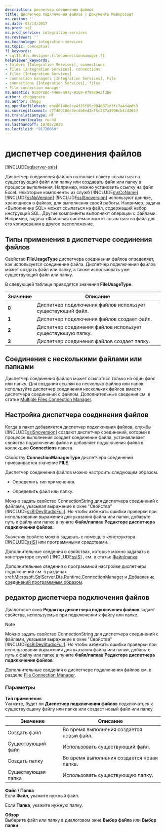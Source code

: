 ```yaml
---
description: диспетчер соединения файлов
title: Диспетчер подключения файлов | Документы Майкрософт
ms.custom: ''
ms.date: 03/14/2017
ms.prod: sql
ms.prod_service: integration-services
ms.reviewer: ''
ms.technology: integration-services
ms.topic: conceptual
f1_keywords:
- sql13.dts.designer.fileconnectionmanager.f1
helpviewer_keywords:
- folders [Integration Services], connections
- files [Integration Services], connections
- files [Integration Services]
- connection managers [Integration Services], File
- connections [Integration Services], files
- File connection manager
ms.assetid: 019078bc-44ee-4975-9169-0f9a89e3f3be
author: chugugrace
ms.author: chugu
ms.openlocfilehash: ebe86146e2ce4f25f05c9948071d3fc7a4d4edb8
ms.sourcegitcommit: c7f40918dc3ecdb0ed2ef5c237a3996cb4cd268d
ms.translationtype: HT
ms.contentlocale: ru-RU
ms.lasthandoff: 10/05/2020
ms.locfileid: "91728060"
---
```

# <a name="file-connection-manager"></a>диспетчер соединения файлов

[!INCLUDE[sqlserver-ssis](../../includes/applies-to-version/sqlserver-ssis.md)]


  Диспетчер соединения файлов позволяет пакету ссылаться на существующий файл или папку или создавать файл или папку в процессе выполнения. Например, можно установить ссылку на файл Excel. Некоторые компоненты из служб [!INCLUDE[msCoName](../../includes/msconame-md.md)] [!INCLUDE[ssNoVersion](../../includes/ssnoversion-md.md)] [!INCLUDE[ssISnoversion](../../includes/ssisnoversion-md.md)] используют данные, хранящиеся в файлах, для выполнения своей работы. Например, задача «Выполнение SQL» может ссылаться на файл, содержащий набор инструкций SQL. Другие компоненты выполняют операции с файлами. Например, задача «Файловая система» может ссылаться на файл для его копирования в другое расположение.  
  
## <a name="usage-types-of-the-file-connection-manager"></a>Типы применения в диспетчере соединения файлов  
 Свойство **FileUsageType** диспетчера соединения файлов определяет, как используется соединение файла. Диспетчер подключения файлов может создать файл или папку, а также использовать уже существующий файл или папку.  
  
 В следующей таблице приводятся значения **FileUsageType**.  
  
|Значение|Описание|  
|-----------|-----------------|  
|**0**|Диспетчер подключения файлов использует существующий файл.|  
|**1**|Диспетчер подключения файлов создает файл.|  
|**2**|Диспетчер соединения файлов использует существующую папку.|  
|**3**|Диспетчер соединения файлов создает папку.|  
  
## <a name="multiple-file-or-folder-connections"></a>Соединения с несколькими файлами или папками  
 Диспетчер соединения файлов может ссылаться только на один файл или папку. Для создания ссылки на несколько файлов или папок используйте диспетчер соединения нескольких файлов вместо диспетчера соединений с файлом. Дополнительные сведения см. в статье [Multiple Files Connection Manager](../../integration-services/connection-manager/multiple-files-connection-manager.md).  
  
## <a name="configuration-of-the-file-connection-manager"></a>Настройка диспетчера соединения файлов  
 Когда в пакет добавляется диспетчер подключения файлов, службы [!INCLUDE[ssISnoversion](../../includes/ssisnoversion-md.md)] создают диспетчер соединений, который в процессе выполнения создает соединение файла, устанавливает свойства подключения файла и добавляет подключения файла в коллекцию **Connections** пакета.  
  
 Свойству **ConnectionManagerType** диспетчера соединений присваивается значение **FILE**.  
  
 Диспетчер соединения файлов можно настроить следующим образом.  
  
-   Определить тип применения.  
  
-   Определить файл или папку.  
  
 Можно задать свойство ConnectionString для диспетчера соединений с файлами, указывая выражение в окне "Свойства" [!INCLUDE[ssBIDevStudioFull](../../includes/ssbidevstudiofull-md.md)]. Но чтобы избежать ошибки проверки при использовании выражения для указания файла или папки, добавьте путь к файлу или папке в пункте **Файл/папка**в **Редакторе диспетчера подключения файлов**.  
  
 Значения свойств можно задавать с помощью конструктора [!INCLUDE[ssIS](../../includes/ssis-md.md)] или программными средствами.  
  
 Дополнительные сведения о свойствах, которые можно задавать в конструкторе служб [!INCLUDE[ssIS](../../includes/ssis-md.md)] , см. в статье [Файл/папка]().  
  
 Дополнительные сведения о программной настройке диспетчера подключений см. в разделах <xref:Microsoft.SqlServer.Dts.Runtime.ConnectionManager> и [Добавление соединений программным образом](../../integration-services/building-packages-programmatically/adding-connections-programmatically.md).  
  
## <a name="file-connection-manager-editor"></a>редактор диспетчера подключения файлов
  Диалоговое окно **Редактор диспетчера подключения файлов** задает свойства, используемые при подключении к файлу или папке.  
  
> [!NOTE]  
>  Можно задать свойство ConnectionString для диспетчера соединений с файлами, указывая выражение в окне "Свойства" [!INCLUDE[ssBIDevStudioFull](../../includes/ssbidevstudiofull-md.md)]. Но чтобы избежать ошибки проверки при использовании выражения для указания файла или папки, добавьте путь к файлу или папке в пункте **Файл/папка**в **Редакторе диспетчера подключения файлов**.  
  
 Дополнительные сведения о диспетчере подключения файлов см. в разделе [File Connection Manager](../../integration-services/connection-manager/file-connection-manager.md).  
  
### <a name="options"></a>Параметры  
 **Тип применения**  
 Укажите, будет ли **Диспетчер подключения файлов** подключаться к существующему файлу или папке или создаст новый файл или папку.  
  
|Значение|Описание|  
|-----------|-----------------|  
|Создать файл|Во время выполнения создается новый файл.|  
|Существующий файл|Использовать существующий файл.|  
|Создать папку|Во время выполнения создается новая папка.|  
|Существующая папка|Использовать существующую папку.|  
  
 **Файл / Папка**  
 Если **Файл**, укажите нужный файл.  
  
 Если **Папка**, укажите нужную папку.  
  
 **Обзор**  
 Выберите файл или папку в диалоговом окне **Выбор файла** или **Выбор папки** .  
  
